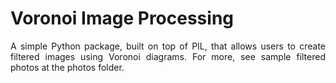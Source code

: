 # Voronoi Image Processing

<p align = 'justify'>
A simple Python package, built on top of PIL, that allows users to create filtered images using Voronoi diagrams. For more, see sample filtered photos at the photos folder.
</p>
